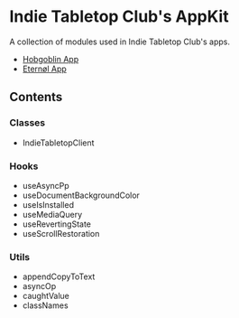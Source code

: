 # Indie Tabletop Club's AppKit

A collection of modules used in Indie Tabletop Club's apps.

- [Hobgoblin App](https://hobgoblin.indietabletop.club)
- [Eternøl App](https://eternol.indietabletop.club)

## Contents

### Classes

- IndieTabletopClient

### Hooks

- useAsyncPp
- useDocumentBackgroundColor
- useIsInstalled
- useMediaQuery
- useRevertingState
- useScrollRestoration

### Utils

- appendCopyToText
- asyncOp
- caughtValue
- classNames
